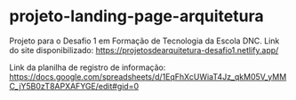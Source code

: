 # projeto-landing-page-arquitetura
Projeto para o Desafio 1 em Formação de Tecnologia da Escola DNC.
Link do site disponibilizado: https://projetosdearquitetura-desafio1.netlify.app/

Link da planilha de registro de informação: https://docs.google.com/spreadsheets/d/1EqFhXcUWiaT4Jz_qkM05V_yMMC_jY5B0zT8APXAFYGE/edit#gid=0

